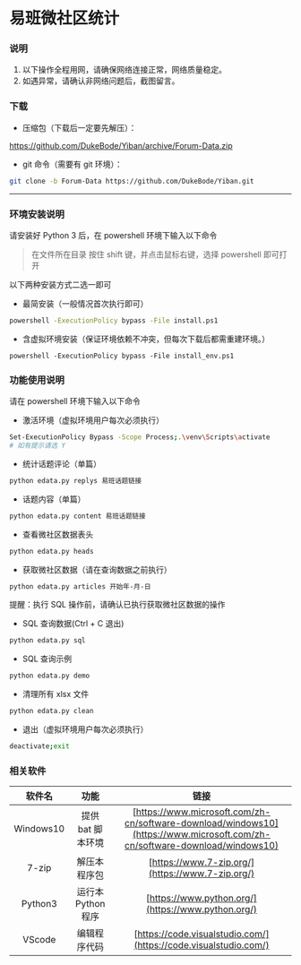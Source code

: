 # 易班微社区统计

### 说明

1. 以下操作全程用网，请确保网络连接正常，网络质量稳定。
1. 如遇异常，请确认非网络问题后，截图留言。

### 下载

- 压缩包（下载后一定要先解压）：

https://github.com/DukeBode/Yiban/archive/Forum-Data.zip

- git 命令（需要有 git 环境）：

```sh
git clone -b Forum-Data https://github.com/DukeBode/Yiban.git
```

---
### 环境安装说明

请安装好 Python 3 后，在 powershell 环境下输入以下命令

> 在文件所在目录 按住 shift 键，并点击鼠标右键，选择 powershell 即可打开

以下两种安装方式二选一即可

- 最简安装（一般情况首次执行即可）

```sh
powershell -ExecutionPolicy bypass -File install.ps1
```

- 含虚拟环境安装（保证环境依赖不冲突，但每次下载后都需重建环境。）

```
powershell -ExecutionPolicy bypass -File install_env.ps1
```

### 功能使用说明

请在 powershell 环境下输入以下命令

- 激活环境（虚拟环境用户每次必须执行）
```sh
Set-ExecutionPolicy Bypass -Scope Process;.\venv\Scripts\activate
# 如有提示请选 Y
```

- 统计话题评论（单篇）

```sh
python edata.py replys 易班话题链接
```

- 话题内容（单篇）

```sh
python edata.py content 易班话题链接
```

- 查看微社区数据表头

```sh
python edata.py heads
```

- 获取微社区数据（请在查询数据之前执行）

```sh
python edata.py articles 开始年-月-日
```

提醒：执行 SQL 操作前，请确认已执行获取微社区数据的操作

- SQL 查询数据(Ctrl + C 退出)

```sh
python edata.py sql
```

- SQL 查询示例

```sh
python edata.py demo
```

- 清理所有 xlsx 文件

```sh
python edata.py clean
```

- 退出（虚拟环境用户每次必须执行）
```sh
deactivate;exit
```

### 相关软件
| 软件名 | 功能 | 链接 |
| :---: | :---: | :---: |
| Windows10 | 提供 bat 脚本环境 | [https://www.microsoft.com/zh-cn/software-download/windows10](https://www.microsoft.com/zh-cn/software-download/windows10) |
| 7-zip | 解压本程序包 | [https://www.7-zip.org/](https://www.7-zip.org/) |
| Python3 | 运行本 Python 程序 | [https://www.python.org/](https://www.python.org/) |
| VScode | 编辑程序代码 | [https://code.visualstudio.com/](https://code.visualstudio.com/) |

